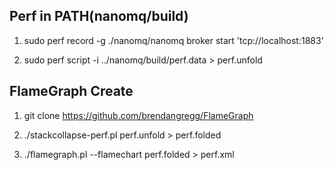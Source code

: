 ## Perf in PATH(nanomq/build)

1. sudo perf record -g ./nanomq/nanomq broker start 'tcp://localhost:1883'

2. sudo perf script -i ../nanomq/build/perf.data > perf.unfold

## FlameGraph Create

1. git clone https://github.com/brendangregg/FlameGraph

2. ./stackcollapse-perf.pl perf.unfold > perf.folded

3. ./flamegraph.pl --flamechart perf.folded > perf.xml

